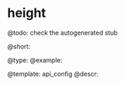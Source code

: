 height
=============

@todo:
	check the autogenerated stub


@short:
	

@type: 
@example:


@template:	api_config
@descr:


